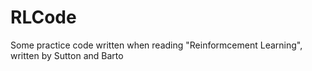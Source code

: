 # RLCode

Some practice code written when reading "Reinformcement Learning", written by Sutton and Barto